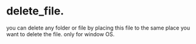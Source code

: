# delete_file.
you can delete any folder or file by placing this file to the same place you want to delete the file.
only for window OS.
